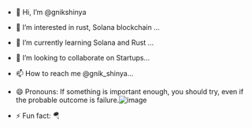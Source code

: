 - 👋 Hi, I’m @gnikshinya
- 👀 I’m interested in rust, Solana blockchain ...
- 🌱 I’m currently learning Solana and Rust ...
- 💞️ I’m looking to collaborate on Startups...
- 📫 How to reach me @gnik_shinya...
- 😄 Pronouns: If something is important enough, you should try, even if the probable outcome is failure.![image](https://github.com/user-attachments/assets/1649857f-cfab-4382-895b-8a92a70f2000)

- ⚡ Fun fact: 🪂

<!---
gnikshinya/gnikshinya is a ✨ special ✨ repository because its `README.md` (this file) appears on your GitHub profile.
You can click the Preview link to take a look at your changes.
--->
